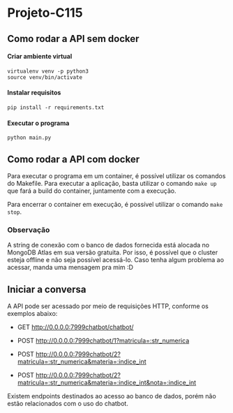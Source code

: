 # Projeto-C115

## Como rodar a API sem docker

#### Criar ambiente virtual
```
virtualenv venv -p python3
source venv/bin/activate
```

#### Instalar requisitos
```
pip install -r requirements.txt
```

#### Executar o programa
```
python main.py
```

## Como rodar a API com docker
Para executar o programa em um container, é possível utilizar os comandos do Makefile.
Para executar a aplicação, basta utilizar o comando ```make up``` que fará a build do container, juntamente com a execução.

Para encerrar o container em execução, é possível utilizar o comando ```make stop```.

### Observação
A string de conexão com o banco de dados fornecida está alocada no MongoDB Atlas em sua versão gratuita. Por isso, é possível que o cluster esteja offline e não seja possível acessá-lo. Caso tenha algum problema ao acessar, manda uma mensagem pra mim :D

## Iniciar a conversa
A API pode ser acessado por meio de requisições HTTP, conforme os exemplos abaixo:

- GET   <http://0.0.0.0:7999chatbot/chatbot/>

- POST  <http://0.0.0.0:7999chatbot/1?matricula=:str_numerica>

- POST  <http://0.0.0.0:7999chatbot/2?matricula=:str_numerica&materia=:indice_int>

- POST  <http://0.0.0.0:7999chatbot/2?matricula=:str_numerica&materia=:indice_int&nota=:indice_int>

Existem endpoints destinados ao acesso ao banco de dados, porém não estão relacionados com o uso do chatbot.